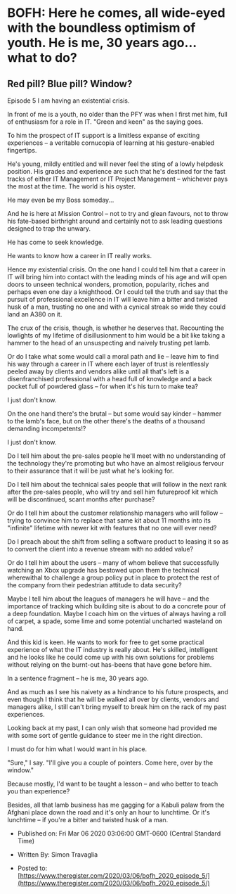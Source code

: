 # BOFH: Here he comes, all wide-eyed with the boundless optimism of youth. He is me, 30 years ago... what to do?

## Red pill? Blue pill? Window?

Episode 5  I am having an existential crisis.

In front of me is a youth, no older than the PFY was when I first met him, full of enthusiasm for a role in IT. "Green and keen" as the saying goes.

To him the prospect of IT support is a limitless expanse of exciting experiences – a veritable cornucopia of learning at his gesture-enabled fingertips.

He's young, mildly entitled and will never feel the sting of a lowly helpdesk position. His grades and experience are such that he's destined for the fast tracks of either IT Management or IT Project Management – whichever pays the most at the time. The world is his oyster.

He may even be my Boss someday...

And he is here at Mission Control – not to try and glean favours, not to throw his fate-based birthright around and certainly not to ask leading questions designed to trap the unwary.

He has come to seek knowledge.

He wants to know how a career in IT really works.

Hence my existential crisis. On the one hand I could tell him that a career in IT will bring him into contact with the leading minds of his age and will open doors to unseen technical wonders, promotion, popularity, riches and perhaps even one day a knighthood. Or I could tell the truth and say that the pursuit of professional excellence in IT will leave him a bitter and twisted husk of a man, trusting no one and with a cynical streak so wide they could land an A380 on it.

The crux of the crisis, though, is whether he deserves that. Recounting the lowlights of my lifetime of disillusionment to him would be a bit like taking a hammer to the head of an unsuspecting and naively trusting pet lamb.

Or do I take what some would call a moral path and lie – leave him to find his way through a career in IT where each layer of trust is relentlessly peeled away by clients and vendors alike until all that's left is a disenfranchised professional with a head full of knowledge and a back pocket full of powdered glass – for when it's his turn to make tea?

I just don't know.

On the one hand there's the brutal – but some would say kinder – hammer to the lamb's face, but on the other there's the deaths of a thousand demanding incompetents!?

I just don't know.

Do I tell him about the pre-sales people he'll meet with no understanding of the technology they're promoting but who have an almost religious fervour to their assurance that it will be just what he's looking for.

Do I tell him about the technical sales people that will follow in the next rank after the pre-sales people, who will try and sell him futureproof kit which will be discontinued, scant months after purchase?

Or do I tell him about the customer relationship managers who will follow – trying to convince him to replace that same kit about 11 months into its "infinite" lifetime with newer kit with features that no one will ever need?

Do I preach about the shift from selling a software product to leasing it so as to convert the client into a revenue stream with no added value?

Or do I tell him about the users – many of whom believe that successfully watching an Xbox upgrade has bestowed upon them the technical wherewithal to challenge a group policy put in place to protect the rest of the company from their pedestrian attitude to data security?

Maybe I tell him about the leagues of managers he will have – and the importance of tracking which building site is about to do a concrete pour of a deep foundation. Maybe I coach him on the virtues of always having a roll of carpet, a spade, some lime and some potential uncharted wasteland on hand.

And this kid is keen. He wants to work for free to get some practical experience of what the IT industry is really about. He's skilled, intelligent and he looks like he could come up with his own solutions for problems without relying on the burnt-out has-beens that have gone before him.

In a sentence fragment – he is me, 30 years ago.

And as much as I see his naivety as a hindrance to his future prospects, and even though I think that he will be walked all over by clients, vendors and managers alike, I still can't bring myself to break him on the rack of my past experiences.

Looking back at my past, I can only wish that someone had provided me with some sort of gentle guidance to steer me in the right direction.

I must do for him what I would want in his place.

"Sure," I say. "I'll give you a couple of pointers. Come here, over by the window."

Because mostly, I'd want to be taught a lesson – and who better to teach you than experience?

Besides, all that lamb business has me gagging for a Kabuli palaw from the Afghani place down the road and it's only an hour to lunchtime. Or it's lunchtime – if you're a bitter and twisted husk of a man.



- Published on: Fri Mar 06 2020 03:06:00 GMT-0600 (Central Standard Time)

- Written By: Simon Travaglia

- Posted to: [https://www.theregister.com/2020/03/06/bofh_2020_episode_5/](https://www.theregister.com/2020/03/06/bofh_2020_episode_5/)